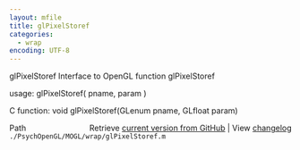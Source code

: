 ```yaml
---
layout: mfile
title: glPixelStoref
categories:
  - wrap
encoding: UTF-8
---
```


glPixelStoref  Interface to OpenGL function glPixelStoref  

usage:  glPixelStoref( pname, param )  

C function:  void glPixelStoref(GLenum pname, GLfloat param)  


<div class="code_header" style="text-align:right;">
  <span style="float:left;">Path&nbsp;&nbsp;</span> <span class="counter">Retrieve <a href=
  "https://raw.github.com/Psychtoolbox-3/Psychtoolbox-3/beta/./PsychOpenGL/MOGL/wrap/glPixelStoref.m">current version from GitHub</a> | View <a href=
  "https://github.com/Psychtoolbox-3/Psychtoolbox-3/commits/beta/./PsychOpenGL/MOGL/wrap/glPixelStoref.m">changelog</a></span>
</div>
<div class="code">
  <code>./PsychOpenGL/MOGL/wrap/glPixelStoref.m</code>
</div>
